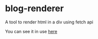# blog-renderer
A tool to render html in a div using fetch api

You can see it in use [here](https://gecotron.github.io/blog-renderer)
